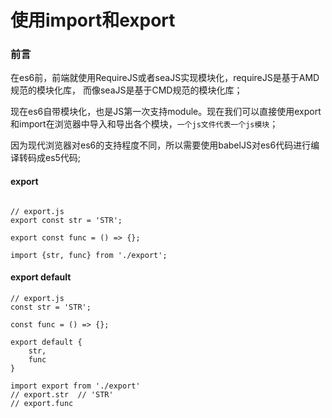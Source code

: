 # 使用import和export

### 前言

在es6前，前端就使用RequireJS或者seaJS实现模块化，requireJS是基于AMD规范的模块化库，  而像seaJS是基于CMD规范的模块化库；

现在es6自带模块化，也是JS第一次支持module。现在我们可以直接使用export和import在浏览器中导入和导出各个模块，`一个js文件代表一个js模块`；

因为现代浏览器对es6的支持程度不同，所以需要使用babelJS对es6代码进行编译转码成es5代码;

 
#### export

```ecmascript 6

// export.js
export const str = 'STR';

export const func = () => {};

import {str, func} from './export';
```

#### export default

```vue
// export.js
const str = 'STR';

const func = () => {};

export default {
    str,
    func
}

import export from './export'
// export.str  // 'STR'
// export.func
```

